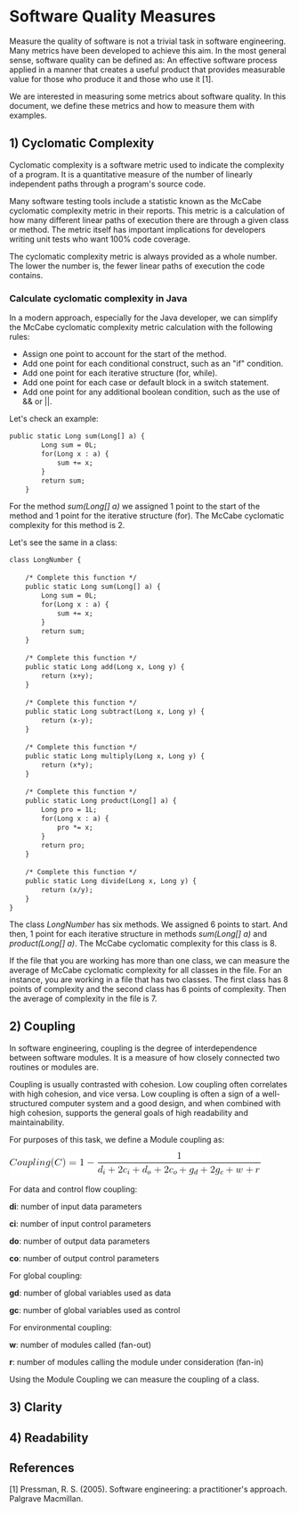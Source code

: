 # Software Quality Measures

Measure the quality of software is not a trivial task in software engineering. Many metrics have been developed to achieve this aim.
In the most general sense, software quality can be defined as: An effective software process applied in a manner that creates a useful product that provides measurable value for those who produce it and those who use it [1].

We are interested in measuring some metrics about software quality. In this document, we define these metrics and how to measure them with examples.

## 1) Cyclomatic Complexity

Cyclomatic complexity is a software metric used to indicate the complexity of a program. It is a quantitative measure of the number of linearly independent paths through a program's source code.

Many software testing tools include a statistic known as the McCabe cyclomatic complexity metric in their reports. This metric is a calculation of how many different linear paths of execution there are through a given class or method. The metric itself has important implications for developers writing unit tests who want 100% code coverage. 

The cyclomatic complexity metric is always provided as a whole number. The lower the number is, the fewer linear paths of execution the code contains. 

### Calculate cyclomatic complexity in Java

In a modern approach, especially for the Java developer, we can simplify the McCabe cyclomatic complexity metric calculation with the following rules:

- Assign one point to account for the start of the method.
- Add one point for each conditional construct, such as an "if" condition.
- Add one point for each iterative structure (for, while).
- Add one point for each case or default block in a switch statement.
- Add one point for any additional boolean condition, such as the use of && or ||.

Let's check an example:

```
public static Long sum(Long[] a) {
        Long sum = 0L;
        for(Long x : a) {
            sum += x;
        }
        return sum;
    }
```

For the method *sum(Long[] a)* we assigned 1 point to the start of the method and 1 point for the iterative structure (for). The McCabe cyclomatic complexity for this method is 2.

Let's see the same in a class:

```
class LongNumber {

    /* Complete this function */
    public static Long sum(Long[] a) {
        Long sum = 0L;
        for(Long x : a) {
            sum += x;
        }
        return sum;
    }

    /* Complete this function */
    public static Long add(Long x, Long y) {
        return (x+y);
    }

    /* Complete this function */
    public static Long subtract(Long x, Long y) {
        return (x-y);
    }

    /* Complete this function */
    public static Long multiply(Long x, Long y) {
        return (x*y);
    }

    /* Complete this function */
    public static Long product(Long[] a) {
        Long pro = 1L;
        for(Long x : a) {
            pro *= x;
        }
        return pro;
    }

    /* Complete this function */
    public static Long divide(Long x, Long y) {
        return (x/y);
    }
}
```

The class *LongNumber* has six methods. We assigned 6 points to start. And then, 1 point for each iterative structure in methods *sum(Long[] a)* and *product(Long[] a)*. The McCabe cyclomatic complexity for this class is 8.

If the file that you are working has more than one class, we can measure the average of McCabe cyclomatic complexity for all classes in the file. For an instance, you are working in a file that has two classes. The first class has 8 points of complexity and the second class has 6 points of complexity. Then the average of complexity in the file is 7.


## 2) Coupling

In software engineering, coupling is the degree of interdependence between software modules. It is a measure of how closely connected two routines or modules are.

Coupling is usually contrasted with cohesion. Low coupling often correlates with high cohesion, and vice versa. Low coupling is often a sign of a well-structured computer system and a good design, and when combined with high cohesion, supports the general goals of high readability and maintainability.

For purposes of this task, we define a Module coupling as:

![alt text](eq1.gif "Equação 1") 

For data and control flow coupling:

**di**: number of input data parameters

**ci**: number of input control parameters

**do**: number of output data parameters

**co**: number of output control parameters

For global coupling:

**gd**: number of global variables used as data

**gc**: number of global variables used as control

For environmental coupling:

**w**: number of modules called (fan-out)

**r**: number of modules calling the module under consideration (fan-in)

Using the Module Coupling we can measure the coupling of a class.


## 3) Clarity

## 4) Readability

## References

[1] Pressman, R. S. (2005). Software engineering: a practitioner's approach. Palgrave Macmillan.
